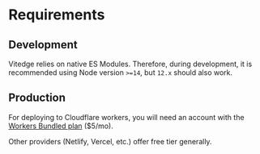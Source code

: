 # Requirements

## Development

Vitedge relies on native ES Modules. Therefore, during development, it is recommended using Node version `>=14`, but `12.x` should also work.

## Production

For deploying to Cloudflare workers, you will need an account with the [Workers Bundled plan](https://workers.cloudflare.com/sites#plans) (\$5/mo).

Other providers (Netlify, Vercel, etc.) offer free tier generally.
